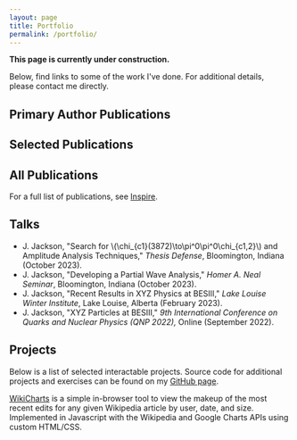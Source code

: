 ```yaml
---
layout: page
title: Portfolio
permalink: /portfolio/
---
```


**This page is currently under construction.**

Below, find links to some of the work I've done. For additional details, please contact me directly.

## Primary Author Publications

## Selected Publications

## All Publications

For a full list of publications, see [Inspire](https://inspirehep.net/literature?sort=mostrecent&size=25&page=1&q=cn%20besiii%20and%20a%20jackson).

## Talks
- J. Jackson, "Search for \\(\chi_{c1}(3872)\to\pi^0\pi^0\chi_{c1,2}\\) and Amplitude Analysis Techniques," *Thesis Defense*, Bloomington,
Indiana (October 2023).
- J. Jackson, "Developing a Partial Wave Analysis," *Homer A. Neal Seminar*, Bloomington,
Indiana (October 2023).
- J. Jackson, "Recent Results in XYZ Physics at BESIII," *Lake Louise Winter Institute*, Lake Louise,
Alberta (February 2023).
- J. Jackson, "XYZ Particles at BESIII," *9th International Conference on Quarks and Nuclear Physics
(QNP 2022),* Online (September 2022).

## Projects

Below is a list of selected interactable projects. Source code for additional projects and exercises can be found on my [GitHub page](https://github.com/joshuamjaxon).

[WikiCharts](http://joshuamjaxon.github.io/midterm-mashup) is a simple in-browser tool to view the makeup of the most recent edits for any given Wikipedia article by user, date, and size. Implemented in Javascript with the Wikipedia and Google Charts APIs using custom HTML/CSS.

